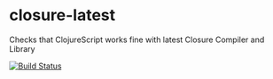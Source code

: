 # closure-latest

Checks that ClojureScript works fine with latest Closure Compiler and Library

[![Build Status](https://travis-ci.org/mfikes/closure-latest.svg?branch=master)](https://travis-ci.org/mfikes/closure-latest)
